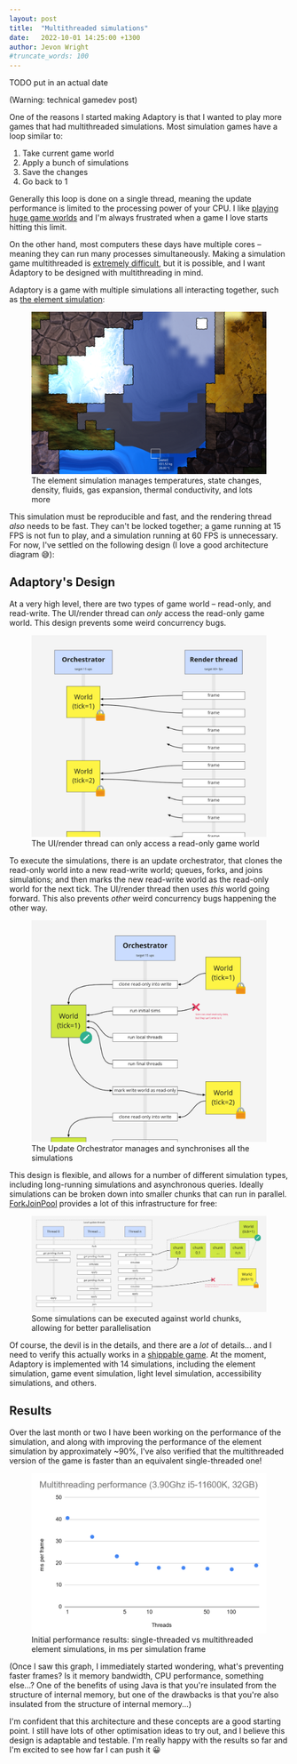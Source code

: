 ```yaml
---
layout: post
title:  "Multithreaded simulations"
date:   2022-10-01 14:25:00 +1300
author: Jevon Wright
#truncate_words: 100
---
```


TODO put in an actual date

(Warning: technical gamedev post)

One of the reasons I started making Adaptory is that I wanted to play more games
that had multithreaded simulations. Most simulation games have a loop similar to:

1. Take current game world
2. Apply a bunch of simulations
3. Save the changes
4. Go back to 1

Generally this loop is done on a single thread, meaning the update performance is
limited to the processing power of your CPU. I like
[playing huge game worlds](https://www.reddit.com/r/factorio/comments/bb571i/launched_my_first_rocket_in_017_angels_bobs_60/)
and I'm always frustrated when a game I love starts hitting this limit.

On the other hand, most computers these days have multiple cores – meaning
they can run many processes simultaneously. Making a simulation game multithreaded
is [extremely difficult](https://forums.factorio.com/viewtopic.php?f=5&t=39893&start=60#p238247),
but it is possible, and I want Adaptory to be designed with
multithreading in mind.

Adaptory is a game with multiple simulations all interacting together, such as [the element simulation](/2022/01/27/element-sim):

<figure class="image">
  <a href="/assets/screenshots/2022-10-04-element-simulation.png"><img src="/assets/screenshots/2022-10-04-element-simulation.png"></a>
  <figcaption>The element simulation manages temperatures, state changes, density, fluids, gas expansion, thermal conductivity, and lots more</figcaption>
</figure>

This simulation must be reproducible and fast, and the
rendering thread _also_ needs to be fast. They can't be locked together;
a game running at 15 FPS is not fun to play,
and a simulation running at 60 FPS is unnecessary.
For now, I've settled on the following design (I love a good architecture diagram 😅):

## Adaptory's Design

At a very high level, there are two types of game world – read-only, and read-write.
The UI/render thread can _only_ access the read-only game world.
This design prevents some weird concurrency bugs.

<figure class="image">
  <a href="/assets/screenshots/2022-10-04-render-thread.jpg"><img src="/assets/screenshots/2022-10-04-render-thread.jpg"></a>
  <figcaption>The UI/render thread can only access a read-only game world</figcaption>
</figure>

To execute the simulations, there is an update orchestrator, that clones the
read-only world into a new read-write world; queues, forks, and joins simulations;
and then marks the new read-write world as the read-only world for the next tick.
The UI/render thread then uses _this_ world going forward.
This also prevents _other_ weird concurrency bugs happening the other way.

<figure class="image">
  <a href="/assets/screenshots/2022-10-04-orchestrator.jpg"><img src="/assets/screenshots/2022-10-04-orchestrator.jpg"></a>
  <figcaption>The Update Orchestrator manages and synchronises all the simulations</figcaption>
</figure>

This design is flexible, and allows for a number of different simulation
types, including long-running simulations and asynchronous queries.
Ideally simulations can be broken down into smaller chunks that can run in parallel.
[ForkJoinPool](https://docs.oracle.com/javase/tutorial/essential/concurrency/forkjoin.html) provides
a lot of this infrastructure for free:

<figure class="image">
  <a href="/assets/screenshots/2022-10-04-local-threads.jpg"><img src="/assets/screenshots/2022-10-04-local-threads.jpg"></a>
  <figcaption>Some simulations can be executed against world chunks, allowing for better parallelisation</figcaption>
</figure>

Of course, the devil is in the details, and there are a _lot_ of details...
and I need to verify this actually works in a [shippable game](https://adaptorygame.com).
At the moment, Adaptory is implemented with 14 simulations, including
the element simulation, game event simulation, light level simulation,
accessibility simulations, and others.

## Results

Over the last month or two I have been working on the performance of the simulation,
and along with improving the performance of the element simulation by approximately \~90%,
I've also verified that the multithreaded version of the game is faster than an equivalent
single-threaded one!

<figure class="image">
  <a href="/assets/screenshots/2022-10-04-performance-graph.png"><img src="/assets/screenshots/2022-10-04-performance-graph.png"></a>
  <figcaption>Initial performance results: single-threaded vs multithreaded element simulations, in ms per simulation frame</figcaption>
</figure>

(Once I saw this graph, I immediately started wondering, what's preventing faster frames?
Is it memory bandwidth, CPU performance, something else...?
One of the benefits of using Java is that you're insulated from
the structure of internal memory, but one of the drawbacks is that you're also
insulated from the structure of internal memory...)

I'm confident that this architecture and these concepts are a good starting point.
I still have lots of other optimisation ideas to try out,
and I believe this design is adaptable and testable. I'm really happy with the results
so far and I'm excited to see how far I can push it 😀
